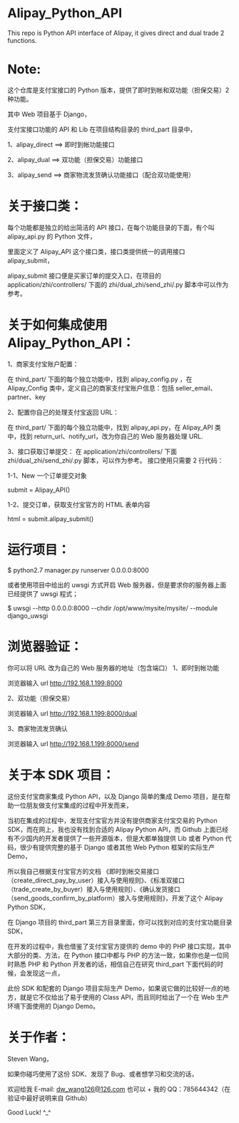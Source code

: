 Alipay_Python_API
=================

This repo is Python API interface of Alipay, it gives direct and dual trade 2 functions.

Note:
=================
这个仓库是支付宝接口的 Python 版本，提供了即时到帐和双功能（担保交易）2种功能。

其中 Web 项目基于 Django，

支付宝接口功能的 API 和 Lib 在项目结构目录的 third_part 目录中，

1、alipay_direct ==> 即时到帐功能接口

2、alipay_dual   ==> 双功能（担保交易）功能接口

3、alipay_send   ==> 商家物流发货确认功能接口（配合双功能使用）


关于接口类：
==================
每个功能都是独立的给出简洁的 API 接口，在每个功能目录的下面，有个叫 alipay_api.py 的 Python 文件，

里面定义了 Alipay_API 这个接口类，接口类提供统一的调用接口 alipay_submit，

alipay_submit 接口便是买家订单的提交入口，在项目的 application/zhi/controllers/ 下面的 zhi/dual_zhi/send_zhi/.py 脚本中可以作为参考。


关于如何集成使用 Alipay_Python_API：
==================
1、商家支付宝账户配置：

在 third_part/ 下面的每个独立功能中，找到 alipay_config.py ，在 Alipay_Config 类中，定义自己的商家支付宝账户信息：包括 seller_email、partner、key

2、配置你自己的处理支付宝返回 URL：

在 third_part/ 下面的每个独立功能中，找到 alipay_api.py，在 Alipay_API 类中，找到 return_url、notify_url，改为你自己的 Web 服务器处理 URL.

3、接口获取订单提交：
在 application/zhi/controllers/ 下面 zhi/dual_zhi/send_zhi/.py 脚本，可以作为参考。
接口使用只需要 2 行代码：

1-1、New 一个订单提交对象

submit = Alipay_API()

1-2、提交订单，获取支付宝官方的 HTML 表单内容

html = submit.alipay_submit()



运行项目：
==================
$ python2.7 manager.py runserver 0.0.0.0:8000

或者使用项目中给出的 uwsgi 方式开启 Web 服务器，但是要求你的服务器上面已经提供了 uwsgi 程式；

$ uwsgi --http 0.0.0.0:8000 --chdir /opt/www/mysite/mysite/ --module django_uwsgi


浏览器验证：
==================
你可以将 URL 改为自己的 Web 服务器的地址（包含端口）
1、即时到帐功能

浏览器输入 url http://192.168.1.199:8000

2、双功能（担保交易）

浏览器输入 url http://192.168.1.199:8000/dual

3、商家物流发货确认

浏览器输入 url http://192.168.1.199:8000/send



关于本 SDK 项目：
===================
这份支付宝商家集成 Python API，以及 Django 简单的集成 Demo 项目，是在帮助一位朋友做支付宝集成的过程中开发而来，

当初在集成的过程中，发现支付宝官方并没有提供商家支付宝交易的 Python SDK，而在网上，我也没有找到合适的 Alipay Python API，而 Github 上面已经有不少国内的开发者提供了一些开源版本，但是大都单独提供 Lib 或者 Python 代码，很少有提供完整的基于 Django 或者其他 Web Python 框架的实际生产 Demo，

所以我自己根据支付宝官方的文档 《即时到帐交易接口（create_direct_pay_by_user）接入与使用规则》、《标准双接口（trade_create_by_buyer）接入与使用规则）、《确认发货接口（send_goods_confirm_by_platform）接入与使用规则》，开发了这个 Alipay Python SDK，

在 Django 项目的 third_part 第三方目录里面，你可以找到对应的支付宝功能目录 SDK，

在开发的过程中，我也借鉴了支付宝官方提供的 demo 中的 PHP 接口实现，其中大部分的类、方法，在 Python 接口中都与 PHP 的方法一致，如果你也是一位同时熟悉 PHP 和 Python 开发者的话，相信自己在研究 third_part 下面代码的时候，会发现这一点，

此份 SDK 和配套的 Django 项目实际生产 Demo，如果说它做的比较好一点的地方，就是它不仅给出了易于使用的 Class API，而且同时给出了一个在 Web 生产环境下面使用的 Django Demo。


关于作者：
=====================
Steven Wang，

如果你碰巧使用了这份 SDK、发现了 Bug、或者想学习和交流的话，

欢迎给我 E-mail: dw_wang126@126.com
也可以 + 我的 QQ：785644342（在验证中最好说明来自 Github）

Good Luck! ^_^
